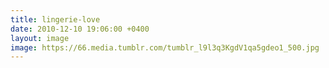 ```yaml
---
title: lingerie-love
date: 2010-12-10 19:06:00 +0400
layout: image
image: https://66.media.tumblr.com/tumblr_l9l3q3KgdV1qa5gdeo1_500.jpg
---
```

